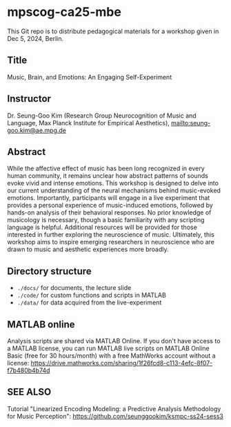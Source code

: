 # mpscog-ca25-mbe
This Git repo is to distribute pedagogical materials for a workshop given in Dec 5, 2024, Berlin.

## Title
Music, Brain, and Emotions: An Engaging Self-Experiment

## Instructor
Dr. Seung-Goo Kim (Research Group Neurocognition of Music and Language, Max Planck Institute for Empirical Aesthetics), <mailto:seung-goo.kim@ae.mpg.de>

## Abstract
While the affective effect of music has been long recognized in every human community, it remains unclear how abstract patterns of sounds evoke vivid and intense emotions. This workshop is designed to delve into our current understanding of the neural mechanisms behind music-evoked emotions. Importantly, participants will engage in a live experiment that provides a personal experience of music-induced emotions, followed by hands-on analysis of their behavioral responses. No prior knowledge of musicology is necessary, though a basic familiarity with any scripting language is helpful. Additional resources will be provided for those interested in further exploring the neuroscience of music. Ultimately, this workshop aims to inspire emerging researchers in neuroscience who are drawn to music and aesthetic experiences more broadly.

## Directory structure

- `./docs/`  for documents, the lecture slide
- `./code/`  for custom functions and scripts in MATLAB
- `./data/`  for data acquired from the live-experiment


## MATLAB online
Analysis scripts are shared via MATLAB Online. If you don't have access to a MATLAB license, you can run MATLAB live scripts on MATLAB Online Basic (free for 30 hours/month) with a free MathWorks account without a license:
<https://drive.mathworks.com/sharing/1f26fcd8-c113-4efc-8f07-f7b480b4b74d>

## SEE ALSO
Tutorial "Linearized Encoding Modeling: a Predictive Analysis Methodology for Music Perception": <https://github.com/seunggookim/ksmpc-ss24-sess3>
